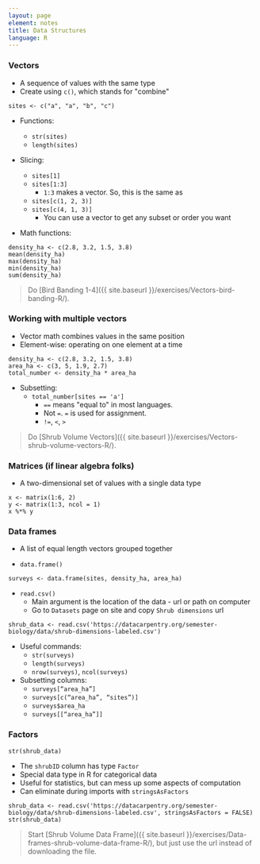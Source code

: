 ```yaml
---
layout: page
element: notes
title: Data Structures
language: R
--- 
```


### Vectors

* A sequence of values with the same type
* Create using `c()`, which stands for "combine"

```
sites <- c("a", "a", "b", "c")
```

* Functions:
    * `str(sites)` 
    * `length(sites)`
	
* Slicing:
    * `sites[1]` 
    * `sites[1:3]`
        * `1:3` makes a vector. So, this is the same as
    * `sites[c(1, 2, 3)]` 
    * `sites[c(4, 1, 3)]`
        * You can use a vector to get any subset or order you want


* Math functions:

```
density_ha <- c(2.8, 3.2, 1.5, 3.8)
mean(density_ha)
max(density_ha)
min(density_ha)
sum(density_ha)
```

> Do [Bird Banding 1-4]({{ site.baseurl }}/exercises/Vectors-bird-banding-R/).

### Working with multiple vectors

* Vector math combines values in the same position
* Element-wise: operating on one element at a time

```
density_ha <- c(2.8, 3.2, 1.5, 3.8)
area_ha <- c(3, 5, 1.9, 2.7)
total_number <- density_ha * area_ha
```

* Subsetting:
    * `total_number[sites == 'a']`
        * `==` means "equal to" in most languages. 
        * Not `=`. `=` is used for assignment.
        * `!=`, `<`, `>`

> Do [Shrub Volume Vectors]({{ site.baseurl }}/exercises/Vectors-shrub-volume-vectors-R/).


### Matrices (if linear algebra folks)

* A two-dimensional set of values with a single data type

```
x <- matrix(1:6, 2)
y <- matrix(1:3, ncol = 1)
x %*% y
```

### Data frames

* A list of equal length vectors grouped together

* `data.frame()`

```
surveys <- data.frame(sites, density_ha, area_ha)
```

* `read.csv()`
    * Main argument is the location of the data - url or path on computer
    * Go to `Datasets` page on site and copy `Shrub dimensions` url
  
```
shrub_data <- read.csv('https://datacarpentry.org/semester-biology/data/shrub-dimensions-labeled.csv')
```

* Useful commands: 
    * `str(surveys)`
    * `length(surveys)`
    * `nrow(surveys)`, `ncol(surveys)`
* Subsetting columns:
    * `surveys[“area_ha”]`
    * `surveys[c(“area_ha”, “sites”)]`
    * `surveys$area_ha`
    * `surveys[[“area_ha”]]`

### Factors

```
str(shrub_data)
```

* The `shrubID` column has type `Factor`
* Special data type in R for categorical data
* Useful for statistics, but can mess up some aspects of computation
* Can eliminate during imports with `stringsAsFactors`

```
shrub_data <- read.csv('https://datacarpentry.org/semester-biology/data/shrub-dimensions-labeled.csv', stringsAsFactors = FALSE)
str(shrub_data)
```

> Start [Shrub Volume Data Frame]({{ site.baseurl }}/exercises/Data-frames-shrub-volume-data-frame-R/), but just use the url instead of downloading the file.